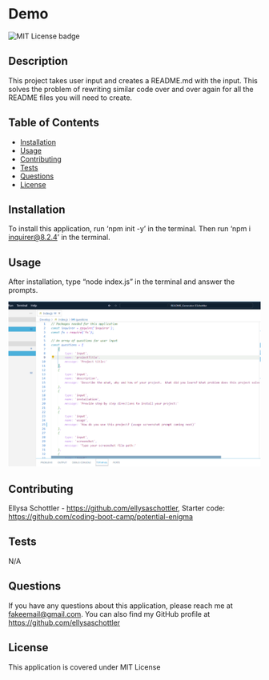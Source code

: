 
 # Demo
 ![MIT License badge](https://img.shields.io/badge/License:-MIT%20License-blue)


 ## Description
 
 This project takes user input and creates a README.md with the input.  This solves the problem of rewriting similar code over and over again for all the README files you will need to create.
 
 ## Table of Contents
 
 - [Installation](#installation)
 - [Usage](#usage)
 - [Contributing](#contributing)
 - [Tests](#tests)
 - [Questions](#questions)
 - [License](#license)
 
 ## Installation
 
 To install this application, run ‘npm init -y’ in the terminal. Then run ‘npm i inquirer@8.2.4’ in the terminal.
 
 ## Usage
 
 After installation, type “node index.js” in the terminal and answer the prompts.

 ![Screenshot](./assets/image/Screenshot.png)
 
 ## Contributing
 
 Ellysa Schottler - https://github.com/ellysaschottler, Starter code: https://github.com/coding-boot-camp/potential-enigma
 
 ## Tests
 
 N/A
 
 ## Questions
 
 If you have any questions about this application, please reach me at fakeemail@gmail.com.  You can also find my GitHub profile at https://github.com/ellysaschottler
 
 ## License
 
 This application is covered under MIT License

 